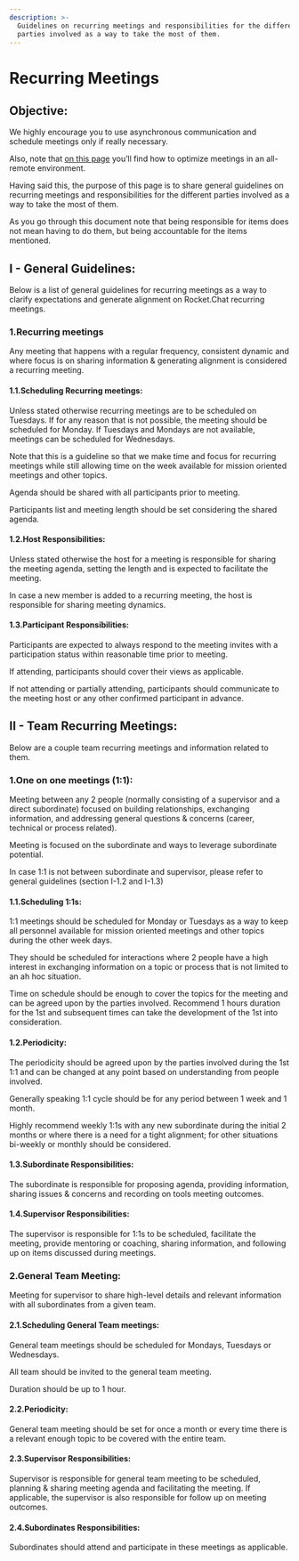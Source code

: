 ```yaml
---
description: >-
  Guidelines on recurring meetings and responsibilities for the different
  parties involved as a way to take the most of them.
---
```


# Recurring Meetings

## Objective: <a id="docs-internal-guid-1ad054d7-7fff-9150-80e8-fa41451af442"></a>

We highly encourage you to use asynchronous communication and schedule meetings only if really necessary.

Also, note that [on this page](https://handbook.rocket.chat/company/our-culture/meetings) you’ll find how to optimize meetings in an all-remote environment.

Having said this, the purpose of this page is to share general guidelines on recurring meetings and responsibilities for the different parties involved as a way to take the most of them.

As you go through this document note that being responsible for items does not mean having to do them, but being accountable for the items mentioned.

## I - General Guidelines:

Below is a list of general guidelines for recurring meetings as a way to clarify expectations and generate alignment on Rocket.Chat recurring meetings.

### 1.Recurring meetings

Any meeting that happens with a regular frequency, consistent dynamic and where focus is on sharing information & generating alignment is considered a recurring meeting.

#### 1.1.Scheduling Recurring meetings:

Unless stated otherwise recurring meetings are to be scheduled on Tuesdays. If for any reason that is not possible, the meeting should be scheduled for Monday. If Tuesdays and Mondays are not available, meetings can be scheduled for Wednesdays.

Note that this is a guideline so that we make time and focus for recurring meetings while still allowing time on the week available for mission oriented meetings and other topics.

Agenda should be shared with all participants prior to meeting.

Participants list and meeting length should be set considering the shared agenda.

#### 1.2.Host Responsibilities:

Unless stated otherwise the host for a meeting is responsible for sharing the meeting agenda, setting the length and is expected to facilitate the meeting.

In case a new member is added to a recurring meeting, the host is responsible for sharing meeting dynamics.

#### 1.3.Participant Responsibilities:

Participants are expected to always respond to the meeting invites with a participation status within reasonable time prior to meeting.

If attending, participants should cover their views as applicable.

If not attending or partially attending, participants should communicate to the meeting host or any other confirmed participant in advance.

## II - Team Recurring Meetings:

Below are a couple team recurring meetings and information related to them.

### 1.One on one meetings \(1:1\):

Meeting between any 2 people \(normally consisting of a supervisor and a direct subordinate\) focused on building relationships, exchanging information, and addressing general questions & concerns \(career, technical or process related\).

Meeting is focused on the subordinate and ways to leverage subordinate potential.

In case 1:1 is not between subordinate and supervisor, please refer to general guidelines \(section I-1.2 and I-1.3\)

#### 1.1.Scheduling 1:1s:

1:1 meetings should be scheduled for Monday or Tuesdays as a way to keep all personnel available for mission oriented meetings and other topics during the other week days.

They should be scheduled for interactions where 2 people have a high interest in exchanging information on a topic or process that is not limited to an ah hoc situation.

Time on schedule should be enough to cover the topics for the meeting and can be agreed upon by the parties involved. Recommend 1 hours duration for the 1st and subsequent times can take the development of the 1st into consideration.

#### 1.2.Periodicity:

The periodicity should be agreed upon by the parties involved during the 1st 1:1 and can be changed at any point based on understanding from people involved.

Generally speaking 1:1 cycle should be for any period between 1 week and 1 month.

Highly recommend weekly 1:1s with any new subordinate during the initial 2 months or where there is a need for a tight alignment; for other situations bi-weekly or monthly should be considered.

#### 1.3.Subordinate Responsibilities:

The subordinate is responsible for proposing agenda, providing information, sharing issues & concerns and recording on tools meeting outcomes.

#### 1.4.Supervisor Responsibilities:

The supervisor is responsible for 1:1s to be scheduled, facilitate the meeting, provide mentoring or coaching, sharing information, and following up on items discussed during meetings.

### 2.General Team Meeting:

Meeting for supervisor to share high-level details and relevant information with all subordinates from a given team.

#### 2.1.Scheduling General Team meetings:

General team meetings should be scheduled for Mondays, Tuesdays or Wednesdays.

All team should be invited to the general team meeting.

Duration should be up to 1 hour.

#### 2.2.Periodicity:

General team meeting should be set for once a month or every time there is a relevant enough topic to be covered with the entire team.

#### 2.3.Supervisor Responsibilities:

Supervisor is responsible for general team meeting to be scheduled, planning & sharing meeting agenda and facilitating the meeting. If applicable, the supervisor is also responsible for follow up on meeting outcomes.

#### 2.4.Subordinates Responsibilities:

Subordinates should attend and participate in these meetings as applicable.

